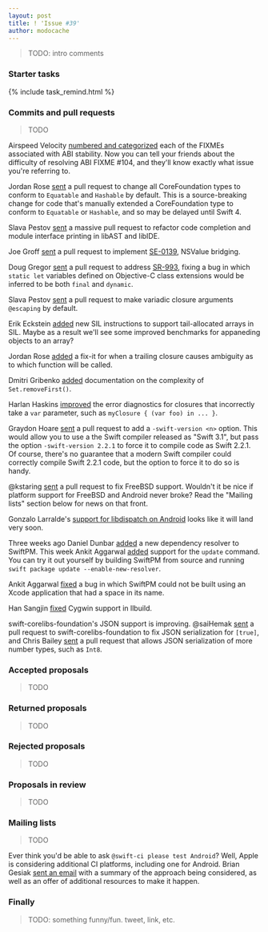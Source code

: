 ```yaml
---
layout: post
title: ! 'Issue #39'
author: modocache
---
```


> TODO: intro comments

<!--excerpt-->

### Starter tasks

{% include task_remind.html %}

### Commits and pull requests

> TODO

Airspeed Velocity [numbered and categorized](https://github.com/apple/swift/pull/4868) each of the FIXMEs associated with ABI stability. Now you can tell your friends about the difficulty of resolving ABI FIXME #104, and they'll know exactly what issue you're referring to.

Jordan Rose [sent](https://github.com/apple/swift/pull/4568) a pull request to change all CoreFoundation types to conform to `Equatable` and `Hashable` by default. This is a source-breaking change for code that's manually extended a CoreFoundation type to conform to `Equatable` or `Hashable`, and so may be delayed until Swift 4.

Slava Pestov [sent](https://github.com/apple/swift/pull/4849) a massive pull request to refactor code completion and module interface printing in libAST and libIDE.

Joe Groff [sent](https://github.com/apple/swift/pull/4865) a pull request to implement [SE-0139](https://github.com/apple/swift-evolution/blob/master/proposals/0139-bridge-nsnumber-and-nsvalue.md), NSValue bridging.

Doug Gregor [sent](https://github.com/apple/swift/pull/4875) a pull request to address [SR-993](https://bugs.swift.org/browse/SR-993), fixing a bug in which `static let` variables defined on Objective-C class extensions would be inferred to be both `final` and `dynamic`.

Slava Pestov [sent](https://github.com/apple/swift/pull/4878) a pull request to make variadic closure arguments `@escaping` by default.

Erik Eckstein [added](https://github.com/apple/swift/pull/4836) new SIL instructions to support tail-allocated arrays in SIL. Maybe as a result we'll see some improved benchmarks for appaneding objects to an array?

Jordan Rose [added](https://github.com/apple/swift/pull/4777) a fix-it for when a trailing closure causes ambiguity as to which function will be called.

Dmitri Gribenko [added](https://github.com/apple/swift/pull/4827) documentation on the complexity of `Set.removeFirst()`.

Harlan Haskins [improved](https://github.com/apple/swift/pull/4683) the error diagnostics for closures that incorrectly take a `var` parameter, such as `myClosure { (var foo) in ... }`.

Graydon Hoare [sent](https://github.com/apple/swift/pull/4826) a pull request to add a `-swift-version <n>` option. This would allow you to use a the Swift compiler released as "Swift 3.1", but pass the option `-swift-version 2.2.1` to force it to compile code as Swift 2.2.1. Of course, there's no guarantee that a modern Swift compiler could correctly compile Swift 2.2.1 code, but the option to force it to do so is handy.

@kstaring [sent](https://github.com/apple/swift/pull/4804) a pull request to fix FreeBSD support. Wouldn't it be nice if platform support for FreeBSD and Android never broke? Read the "Mailing lists" section below for news on that front.

Gonzalo Larralde's [support for libdispatch on Android](https://github.com/apple/swift-corelibs-libdispatch/pull/162) looks like it will land very soon.

Three weeks ago Daniel Dunbar [added](https://github.com/apple/swift-package-manager/commit/b5dd8e2b3de4c818f153eba3768def42f2781ac6) a new dependency resolver to SwiftPM. This week Ankit Aggarwal [added](https://github.com/apple/swift-package-manager/pull/665) support for the `update` command. You can try it out yourself by building SwiftPM from source and running `swift package update --enable-new-resolver`.

Ankit Aggarwal [fixed](https://github.com/apple/swift-package-manager/pull/669) a bug in which SwiftPM could not be built using an Xcode application that had a space in its name.

Han Sangjin [fixed](https://github.com/apple/swift-llbuild/pull/35) Cygwin support in llbuild.

swift-corelibs-foundation's JSON support is improving. @saiHemak [sent](https://github.com/apple/swift-corelibs-foundation/pull/648) a pull request to swift-corelibs-foundation to fix JSON serialization for `[true]`, and Chris Bailey [sent](https://github.com/apple/swift-corelibs-foundation/pull/650) a pull request that allows JSON serialization of more number types, such as `Int8`.

### Accepted proposals

> TODO

### Returned proposals

> TODO

### Rejected proposals

> TODO

### Proposals in review

> TODO

### Mailing lists

> TODO

Ever think you'd be able to ask `@swift-ci please test Android`? Well, Apple is considering additional CI platforms, including one for Android. Brian Gesiak [sent an email](https://lists.swift.org/pipermail/swift-dev/Week-of-Mon-20160919/002952.html) with a summary of the approach being considered, as well as an offer of additional resources to make it happen.

### Finally

> TODO: something funny/fun. tweet, link, etc.
